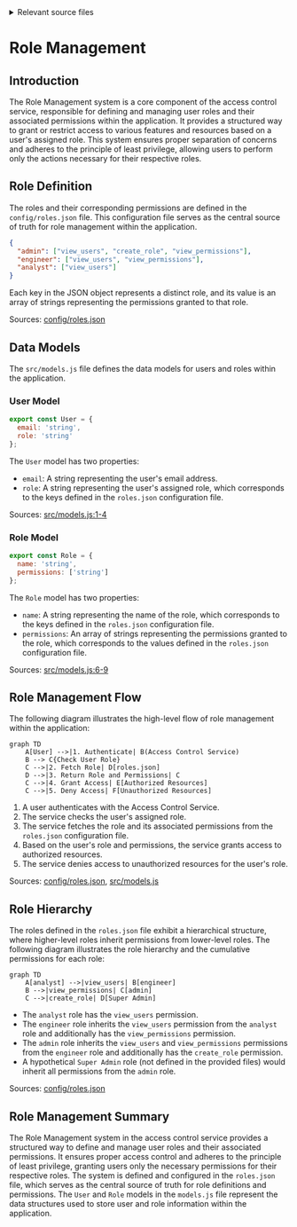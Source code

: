<details>
<summary>Relevant source files</summary>

The following files were used as context for generating this wiki page:

- [config/roles.json](https://github.com/agattani123/access-control-service/blob/main/config/roles.json)
- [src/models.js](https://github.com/agattani123/access-control-service/blob/main/src/models.js)
</details>

# Role Management

## Introduction

The Role Management system is a core component of the access control service, responsible for defining and managing user roles and their associated permissions within the application. It provides a structured way to grant or restrict access to various features and resources based on a user's assigned role. This system ensures proper separation of concerns and adheres to the principle of least privilege, allowing users to perform only the actions necessary for their respective roles.

## Role Definition

The roles and their corresponding permissions are defined in the `config/roles.json` file. This configuration file serves as the central source of truth for role management within the application.

```json
{
  "admin": ["view_users", "create_role", "view_permissions"],
  "engineer": ["view_users", "view_permissions"],
  "analyst": ["view_users"]
}
```

Each key in the JSON object represents a distinct role, and its value is an array of strings representing the permissions granted to that role.

Sources: [config/roles.json](https://github.com/agattani123/access-control-service/blob/main/config/roles.json)

## Data Models

The `src/models.js` file defines the data models for users and roles within the application.

### User Model

```javascript
export const User = {
  email: 'string',
  role: 'string'
};
```

The `User` model has two properties:

- `email`: A string representing the user's email address.
- `role`: A string representing the user's assigned role, which corresponds to the keys defined in the `roles.json` configuration file.

Sources: [src/models.js:1-4](https://github.com/agattani123/access-control-service/blob/main/src/models.js#L1-L4)

### Role Model

```javascript
export const Role = {
  name: 'string',
  permissions: ['string']
};
```

The `Role` model has two properties:

- `name`: A string representing the name of the role, which corresponds to the keys defined in the `roles.json` configuration file.
- `permissions`: An array of strings representing the permissions granted to the role, which corresponds to the values defined in the `roles.json` configuration file.

Sources: [src/models.js:6-9](https://github.com/agattani123/access-control-service/blob/main/src/models.js#L6-L9)

## Role Management Flow

The following diagram illustrates the high-level flow of role management within the application:

```mermaid
graph TD
    A[User] -->|1. Authenticate| B(Access Control Service)
    B --> C{Check User Role}
    C -->|2. Fetch Role| D[roles.json]
    D -->|3. Return Role and Permissions| C
    C -->|4. Grant Access| E[Authorized Resources]
    C -->|5. Deny Access| F[Unauthorized Resources]
```

1. A user authenticates with the Access Control Service.
2. The service checks the user's assigned role.
3. The service fetches the role and its associated permissions from the `roles.json` configuration file.
4. Based on the user's role and permissions, the service grants access to authorized resources.
5. The service denies access to unauthorized resources for the user's role.

Sources: [config/roles.json](https://github.com/agattani123/access-control-service/blob/main/config/roles.json), [src/models.js](https://github.com/agattani123/access-control-service/blob/main/src/models.js)

## Role Hierarchy

The roles defined in the `roles.json` file exhibit a hierarchical structure, where higher-level roles inherit permissions from lower-level roles. The following diagram illustrates the role hierarchy and the cumulative permissions for each role:

```mermaid
graph TD
    A[analyst] -->|view_users| B[engineer]
    B -->|view_permissions| C[admin]
    C -->|create_role| D[Super Admin]
```

- The `analyst` role has the `view_users` permission.
- The `engineer` role inherits the `view_users` permission from the `analyst` role and additionally has the `view_permissions` permission.
- The `admin` role inherits the `view_users` and `view_permissions` permissions from the `engineer` role and additionally has the `create_role` permission.
- A hypothetical `Super Admin` role (not defined in the provided files) would inherit all permissions from the `admin` role.

Sources: [config/roles.json](https://github.com/agattani123/access-control-service/blob/main/config/roles.json)

## Role Management Summary

The Role Management system in the access control service provides a structured way to define and manage user roles and their associated permissions. It ensures proper access control and adheres to the principle of least privilege, granting users only the necessary permissions for their respective roles. The system is defined and configured in the `roles.json` file, which serves as the central source of truth for role definitions and permissions. The `User` and `Role` models in the `models.js` file represent the data structures used to store user and role information within the application.